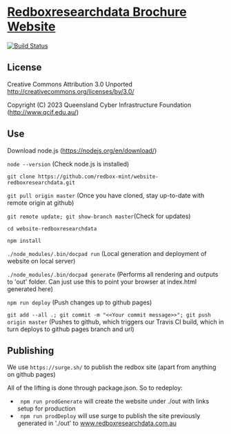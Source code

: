 #  [Redboxresearchdata Brochure Website](https://redbox-mint.github.io/website-redboxresearchdata/)

[![Build Status](https://travis-ci.org/redbox-mint/website-redboxresearchdata.svg?branch=master)](https://travis-ci.org/redbox-mint/website-redboxresearchdata)

## License
Creative Commons Attribution 3.0 Unported
http://creativecommons.org/licenses/by/3.0/

Copyright (C) 2023 Queensland Cyber Infrastructure Foundation (http://www.qcif.edu.au/)

## Use
Download node.js (https://nodejs.org/en/download/)

```node --version``` (Check node.js is installed)

```git clone https://github.com/redbox-mint/website-redboxresearchdata.git```

```git pull origin master``` (Once you have cloned, stay up-to-date with remote origin at github)

```git remote update; git show-branch master```(Check for updates)

```cd website-redboxresearchdata```

```npm install```

```./node_modules/.bin/docpad run``` (Local generation and deployment of website on local server)

```./node_modules/.bin/docpad generate``` (Performs all rendering and outputs to 'out' folder. Can just use this to point your browser at index.html generated here)

```npm run deploy``` (Push changes up to github pages)

```git add --all .; git commit -m "<<Your commit message>>"; git push origin master``` (Pushes to github, which triggers our Travis CI build, which in turn deploys to github pages branch and url)
 
## Publishing

We use `https://surge.sh/` to publish the redbox site (apart from anything on github pages)

All of the lifting is done through package.json. So to redeploy:

- ``` npm run prodGenerate``` will create the website under ./out with links setup for production
- ``` npm run prodDeploy``` will use surge to publish the site previously generated in './out' to www.redboxresearchdata.com.au